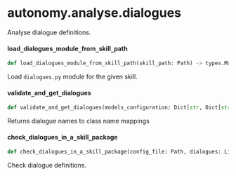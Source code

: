 <a id="autonomy.analyse.dialogues"></a>

# autonomy.analyse.dialogues

Analyse dialogue definitions.

<a id="autonomy.analyse.dialogues.load_dialogues_module_from_skill_path"></a>

#### load`_`dialogues`_`module`_`from`_`skill`_`path

```python
def load_dialogues_module_from_skill_path(skill_path: Path) -> types.ModuleType
```

Load `dialogues.py` module for the given skill.

<a id="autonomy.analyse.dialogues.validate_and_get_dialogues"></a>

#### validate`_`and`_`get`_`dialogues

```python
def validate_and_get_dialogues(models_configuration: Dict[str, Dict[str, str]]) -> Dict[str, str]
```

Returns dialogue names to class name mappings

<a id="autonomy.analyse.dialogues.check_dialogues_in_a_skill_package"></a>

#### check`_`dialogues`_`in`_`a`_`skill`_`package

```python
def check_dialogues_in_a_skill_package(config_file: Path, dialogues: List[str]) -> None
```

Check dialogue definitions.

